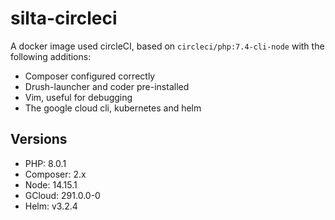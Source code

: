 # silta-circleci
A docker image used circleCI, based on `circleci/php:7.4-cli-node` with the following additions:

- Composer configured correctly
- Drush-launcher and coder pre-installed
- Vim, useful for debugging
- The google cloud cli, kubernetes and helm

## Versions
- PHP: 8.0.1
- Composer: 2.x
- Node: 14.15.1
- GCloud: 291.0.0-0
- Helm: v3.2.4
